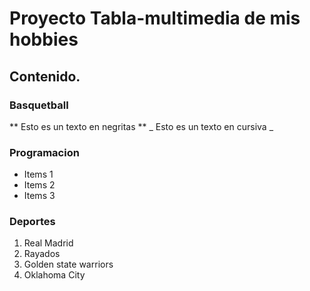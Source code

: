 # Proyecto Tabla-multimedia de mis hobbies
## Contenido.
### Basquetball
** Esto es un texto en negritas **
_ Esto es un texto en cursiva _
### Programacion
* Items 1
* Items 2
* Items 3
### Deportes
1. Real Madrid
2. Rayados
3. Golden state warriors
4. Oklahoma City
